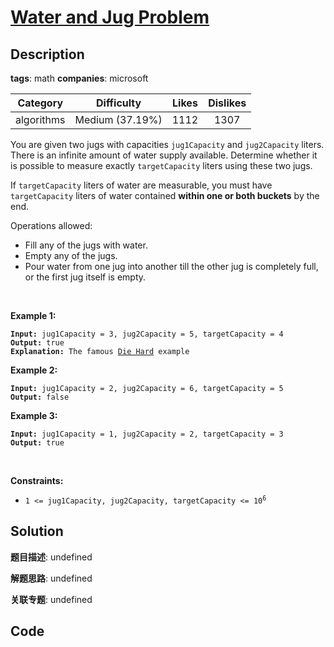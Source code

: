 # [Water and Jug Problem](https://leetcode.com/problems/water-and-jug-problem/description/)

## Description

**tags**: math
**companies**: microsoft

| Category | Difficulty | Likes | Dislikes |
| :------: | :--------: | :---: | :------: |
| algorithms | Medium (37.19%) | 1112 | 1307 |

<p>You are given two jugs with capacities <code>jug1Capacity</code> and <code>jug2Capacity</code> liters. There is an infinite amount of water supply available. Determine whether it is possible to measure exactly <code>targetCapacity</code> liters using these two jugs.</p>

<p>If <code>targetCapacity</code> liters of water are measurable, you must have <code>targetCapacity</code> liters of water contained <strong>within one or both buckets</strong> by the end.</p>

<p>Operations allowed:</p>

<ul>
	<li>Fill any of the jugs with water.</li>
	<li>Empty any of the jugs.</li>
	<li>Pour water from one jug into another till the other jug is completely full, or the first jug itself is empty.</li>
</ul>

<p>&nbsp;</p>
<p><strong class="example">Example 1:</strong></p>

<pre><code><strong>Input:</strong> jug1Capacity = 3, jug2Capacity = 5, targetCapacity = 4
<strong>Output:</strong> true
<strong>Explanation:</strong> The famous <a href="https://www.youtube.com/watch?v=BVtQNK_ZUJg&amp;ab_channel=notnek01" target="_blank">Die Hard</a> example </code></pre>

<p><strong class="example">Example 2:</strong></p>

<pre><code><strong>Input:</strong> jug1Capacity = 2, jug2Capacity = 6, targetCapacity = 5
<strong>Output:</strong> false</code></pre>

<p><strong class="example">Example 3:</strong></p>

<pre><code><strong>Input:</strong> jug1Capacity = 1, jug2Capacity = 2, targetCapacity = 3
<strong>Output:</strong> true</code></pre>

<p>&nbsp;</p>
<p><strong>Constraints:</strong></p>

<ul>
	<li><code>1 &lt;= jug1Capacity, jug2Capacity, targetCapacity &lt;= 10<sup>6</sup></code></li>
</ul>



## Solution

**题目描述**: undefined

**解题思路**: undefined

**关联专题**: undefined

## Code